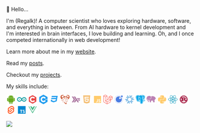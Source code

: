 :wave: Hello...

I'm (Regalk)! A computer scientist who loves exploring hardware, software, and everything in between. From AI hardware to kernel development and I'm interested in brain interfaces, I love building and learning. Oh, and I once competed internationally in web development!

Learn more about me in my [website](https://regalk.dev/).

Read my [posts](https://regalk.dev/blog).

Checkout my [projects](https://github.com/regalk13?tab=repositories).

My skills include:


<p align="left">
  <img src="https://raw.githubusercontent.com/AtomMaterialUI/iconGenerator/master/assets/icons/files/android.svg" height="25" alt="Android" />
  <img src="https://raw.githubusercontent.com/AtomMaterialUI/iconGenerator/master/assets/icons/files/arduino.svg" height="25" alt="Arduino" />
  <img src="https://raw.githubusercontent.com/AtomMaterialUI/iconGenerator/master/assets/icons/files/c.svg" height="25" alt="C" />
  <img src="https://raw.githubusercontent.com/AtomMaterialUI/iconGenerator/master/assets/icons/files/cpp.svg" height="25" alt="C++" />
  <img src="https://raw.githubusercontent.com/AtomMaterialUI/iconGenerator/master/assets/icons/files/css.svg" height="25" alt="CSS" />
  <img src="https://raw.githubusercontent.com/AtomMaterialUI/iconGenerator/master/assets/icons/files/gnu.svg" height="25" alt="GNU/Linux" />
  <img src="https://raw.githubusercontent.com/AtomMaterialUI/iconGenerator/master/assets/icons/files/haskell.svg" height="25" alt="Haskell" />
  <img src="https://raw.githubusercontent.com/AtomMaterialUI/iconGenerator/master/assets/icons/files/html.svg" height="25" alt="HTML" />
  <img src="https://raw.githubusercontent.com/AtomMaterialUI/iconGenerator/master/assets/icons/files/js.svg" height="25" alt="JavaScript" />
  <img src="https://raw.githubusercontent.com/AtomMaterialUI/iconGenerator/master/assets/icons/files/laravel.svg" height="25" alt="Laravel" />
  <img src="https://raw.githubusercontent.com/AtomMaterialUI/iconGenerator/master/assets/icons/files/lua.svg" height="25" alt="Lua" />
  <img src="https://raw.githubusercontent.com/AtomMaterialUI/iconGenerator/master/assets/icons/files/nix.svg" height="25" alt="Nix" />
  <img src="https://raw.githubusercontent.com/AtomMaterialUI/iconGenerator/master/assets/icons/files/pgsql.svg" height="25" alt="PostgreSQL" />
  <img src="https://raw.githubusercontent.com/AtomMaterialUI/iconGenerator/master/assets/icons/files/php.svg" height="25" alt="PHP" />
  <img src="https://raw.githubusercontent.com/AtomMaterialUI/iconGenerator/master/assets/icons/files/python.svg" height="25" alt="Python" />
  <img src="https://raw.githubusercontent.com/AtomMaterialUI/iconGenerator/master/assets/icons/files/react.svg" height="25" alt="React" />
  <img src="https://raw.githubusercontent.com/AtomMaterialUI/iconGenerator/master/assets/icons/files/rust.svg" height="25" alt="Rust" />
  <img src="https://raw.githubusercontent.com/AtomMaterialUI/iconGenerator/master/assets/icons/files/svelte.svg" height="25" alt="Svelte" />
  <img src="https://raw.githubusercontent.com/AtomMaterialUI/iconGenerator/master/assets/icons/files/typeScript.svg" height="25" alt="TypeScript" />
  <img src="https://raw.githubusercontent.com/AtomMaterialUI/iconGenerator/master/assets/icons/files/vue.svg" height="25" alt="Vue.js" />
</p>

<img src="https://komarev.com/ghpvc/?username=regalk13&style=for-the-badge" />
